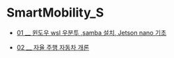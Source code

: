 # SmartMobility_S
- [01 __ 윈도우 wsl 우분투 ,samba 설치, Jetson nano 기초](https://www.notion.so/01-__-wsl-samba-Jetson-nano-198a92537e1b4ef8be993f57040b3463)

- [02 __ 자율 주행 자동차 개론](https://www.notion.so/02-__-1e1bd36cb370497d8826e843fb6d1538)
